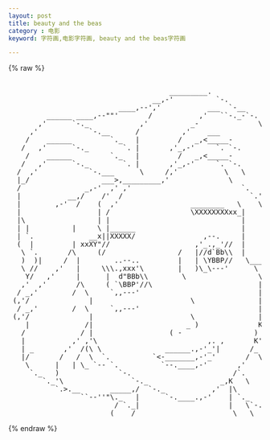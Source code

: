 ```yaml
---
layout: post
title: beauty and the beas
category : 电影
keyword: 字符画,电影字符画, beauty and the beas字符画

---
```

{% raw %}
<pre>

                                      _________.
                                  __,-'          `-.
                          ____,--','           ___  `-__
         ______ ____,--""'       /           ,'   ``-._-`-.
       ,'      `-._            ,'          _-              \
     ,'            `-.__      /          ,'    ___          `,
    /    ______         `._   |         /   _,<_____-        )
   /   ,'      `-._        `. |       ,'_,-'     `. `-.      |
    /    ______         `._   |         /   _,<_____-        )
   /   ,'      `-._        `. |       ,'_,-'     `. `-.      |
  /  ,'            `-.___      \     /,'           \   \     |
  |_/                 ___>,_________,'              \        |
  /               _,-'  ,' ,'                          `.   /
  |           __,/    /'  /                              `.')
  |        ,-'  /    (  ,'                 ________   \    \|
  |                  | /                   \XXXXXXXXxx_|    |
  |\                 | |                               |     `._
  | |          |     \ |______                         |        `-.
  | `.             __x||XXXXX/                ,--.     |           \
  (  |         | xxXY"//                    ,'_.,_'//  |           |
   \ `.       /\     (/                 /   |//d`Bb\\  |           |
   )  )|     /  |        ..--..         |   | \YBBP//   \___      \|
   \ //    ,'   |     \\\.,xxx'\        |   )\_\---'      \ `.      \
    Y/   ,'     |      |  d"BBb\\        \                 \  `.     \
   ,'  ,'       /\     ( `\BBP'//\                         |\   \    |
  / _,'        /  \     `,,---'                            | \   |   /
 (,'/              |                       \               |  )   \_/
  / _,'        /  \     `,,---'                            | \   |   /
 (,'/              |                       \               |  )   \_/
    |             /|                      _ )              K  )  _/
   /             / |                  ( -                 ) _/_,'
   |           ,' ,'\                          ,. ,       K'
   | _       ,'  /(\ \               ______.,-'_'|       /_
   |/       /   /  \  `.          `<-_______,-'_'       /  \..___
    \      |   | \_ `-- `.          `--.____,-'       ,'         `.
     `._   )              `-.                        /`.           )
        `._'\                `-._                 _,K   \         /
           `.>.__       _____,/  `-._           ,'  |\          \/
                 ``--''"\._   |      `-.____.,-'    | `._        )
                         / `._|                     |   \`-.__.,'
                 _______(____/                       \___\__ </pre>
{% endraw %}
